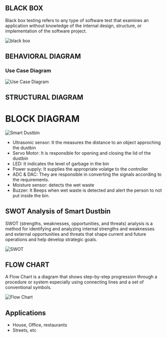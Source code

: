 ## BLACK BOX
Black box testing refers to any type of software test that examines an application without knowledge of the internal design, structure, or implementation of the software project.

![black box](https://user-images.githubusercontent.com/66207959/155751660-a6866e84-0b95-4a86-9620-61af23251d8f.PNG)
## BEHAVIORAL DIAGRAM
### Use Case Diagram
![Use Case Diagram](https://user-images.githubusercontent.com/66207959/157262602-1ef983ef-d3ff-44b9-8024-3e58ecacc84f.png)

## STRUCTURAL DIAGRAM
# BLOCK DIAGRAM
![Smart Dustbin](https://user-images.githubusercontent.com/66207959/155756754-2cb0eb5b-370b-48fe-988b-02b93e91fb0b.png)

* Ultrasonic sensor: It the measures the distance to an object approching the dustbin
* Servo Motor: It is responsible for opening and closing the lid of the dustbin
* LED: It indicates the level of garbage in the bin
* Power supply: It supplies the appropriate volatge to the controller 
* ADC & DAC: They are responsible in converting the signals according to the requirements.
* Moisture sensor: detects the wet waste
* Buzzer: It Beeps when wet waste is detected and alert the person to not put inside the bin. 

## SWOT Analysis of Smart Dustbin
SWOT (strengths, weaknesses, opportunities, and threats) analysis is a method for identifying and analyzing internal strengths and weaknesses and external opportunities and threats that shape current and future operations and help develop strategic goals.

![SWOT](https://user-images.githubusercontent.com/66207959/155830903-f6923aa8-e2b4-4c05-ab9c-2143efa07a93.PNG)

## FLOW CHART
A Flow Chart is a diagram that shows step-by-step progression through a procedure or system especially using connecting lines and a set of conventional symbols.

![Flow Chart](https://user-images.githubusercontent.com/66207959/155759696-8e7f3e6b-8701-40a2-9aff-9abe6b48f3d6.png)

## Applications
* House, Office, restaurants
* Streets, etc 
